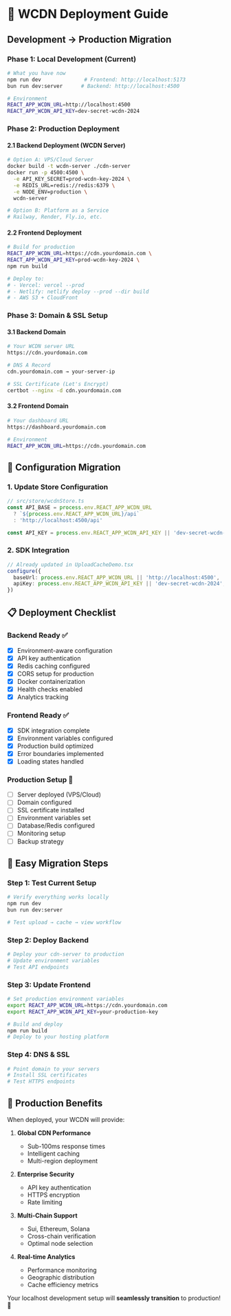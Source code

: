 # 🚀 WCDN Deployment Guide

## Development → Production Migration

### Phase 1: Local Development (Current)

```bash
# What you have now
npm run dev              # Frontend: http://localhost:5173
bun run dev:server      # Backend: http://localhost:4500

# Environment
REACT_APP_WCDN_URL=http://localhost:4500
REACT_APP_WCDN_API_KEY=dev-secret-wcdn-2024
```

### Phase 2: Production Deployment

#### 2.1 Backend Deployment (WCDN Server)

```bash
# Option A: VPS/Cloud Server
docker build -t wcdn-server ./cdn-server
docker run -p 4500:4500 \
  -e API_KEY_SECRET=prod-wcdn-key-2024 \
  -e REDIS_URL=redis://redis:6379 \
  -e NODE_ENV=production \
  wcdn-server

# Option B: Platform as a Service
# Railway, Render, Fly.io, etc.
```

#### 2.2 Frontend Deployment

```bash
# Build for production
REACT_APP_WCDN_URL=https://cdn.yourdomain.com \
REACT_APP_WCDN_API_KEY=prod-wcdn-key-2024 \
npm run build

# Deploy to:
# - Vercel: vercel --prod
# - Netlify: netlify deploy --prod --dir build
# - AWS S3 + CloudFront
```

### Phase 3: Domain & SSL Setup

#### 3.1 Backend Domain

```bash
# Your WCDN server URL
https://cdn.yourdomain.com

# DNS A Record
cdn.yourdomain.com → your-server-ip

# SSL Certificate (Let's Encrypt)
certbot --nginx -d cdn.yourdomain.com
```

#### 3.2 Frontend Domain

```bash
# Your dashboard URL
https://dashboard.yourdomain.com

# Environment
REACT_APP_WCDN_URL=https://cdn.yourdomain.com
```

## 🔧 Configuration Migration

### 1. Update Store Configuration

```typescript
// src/store/wcdnStore.ts
const API_BASE = process.env.REACT_APP_WCDN_URL
  ? `${process.env.REACT_APP_WCDN_URL}/api`
  : 'http://localhost:4500/api'

const API_KEY = process.env.REACT_APP_WCDN_API_KEY || 'dev-secret-wcdn-2024'
```

### 2. SDK Integration

```typescript
// Already updated in UploadCacheDemo.tsx
configure({
  baseUrl: process.env.REACT_APP_WCDN_URL || 'http://localhost:4500',
  apiKey: process.env.REACT_APP_WCDN_API_KEY || 'dev-secret-wcdn-2024',
})
```

## 📋 Deployment Checklist

### Backend Ready ✅

- [x] Environment-aware configuration
- [x] API key authentication
- [x] Redis caching configured
- [x] CORS setup for production
- [x] Docker containerization
- [x] Health checks enabled
- [x] Analytics tracking

### Frontend Ready ✅

- [x] SDK integration complete
- [x] Environment variables configured
- [x] Production build optimized
- [x] Error boundaries implemented
- [x] Loading states handled

### Production Setup 📝

- [ ] Server deployed (VPS/Cloud)
- [ ] Domain configured
- [ ] SSL certificate installed
- [ ] Environment variables set
- [ ] Database/Redis configured
- [ ] Monitoring setup
- [ ] Backup strategy

## 🎯 Easy Migration Steps

### Step 1: Test Current Setup

```bash
# Verify everything works locally
npm run dev
bun run dev:server

# Test upload → cache → view workflow
```

### Step 2: Deploy Backend

```bash
# Deploy your cdn-server to production
# Update environment variables
# Test API endpoints
```

### Step 3: Update Frontend

```bash
# Set production environment variables
export REACT_APP_WCDN_URL=https://cdn.yourdomain.com
export REACT_APP_WCDN_API_KEY=your-production-key

# Build and deploy
npm run build
# Deploy to your hosting platform
```

### Step 4: DNS & SSL

```bash
# Point domain to your servers
# Install SSL certificates
# Test HTTPS endpoints
```

## 🌟 Production Benefits

When deployed, your WCDN will provide:

1. **Global CDN Performance**
   - Sub-100ms response times
   - Intelligent caching
   - Multi-region deployment

2. **Enterprise Security**
   - API key authentication
   - HTTPS encryption
   - Rate limiting

3. **Multi-Chain Support**
   - Sui, Ethereum, Solana
   - Cross-chain verification
   - Optimal node selection

4. **Real-time Analytics**
   - Performance monitoring
   - Geographic distribution
   - Cache efficiency metrics

Your localhost development setup will **seamlessly transition** to production! 🚀
